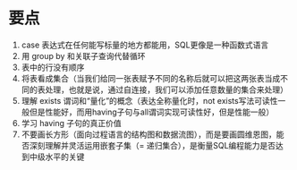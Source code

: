 # 要点

1. case 表达式在任何能写标量的地方都能用，SQL更像是一种函数式语言
2. 用 group by 和关联子查询代替循环
3. 表中的行没有顺序
4. 将表看成集合（当我们给同一张表赋予不同的名称后就可以把这两张表当成不同的表处理，也就是说，通过自连接，我们可以添加任意数量的集合来处理）
5. 理解 exists 谓词和“量化”的概念（表达全称量化时，not exists写法可读性一般但是性能好，而用having子句与all谓词实现可读性好，但是性能一般）
6. 学习 having 子句的真正价值
7. 不要画长方形（面向过程语言的结构图和数据流图），而是要画圆维恩图，能否深刻理解并灵活运用嵌套子集（= 递归集合），是衡量SQL编程能力是否达到中级水平的关键